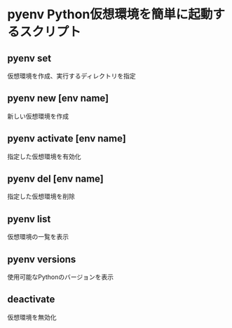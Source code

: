 # pyenv Python仮想環境を簡単に起動するスクリプト
## pyenv set
仮想環境を作成、実行するディレクトリを指定

## pyenv new [env name]
新しい仮想環境を作成

## pyenv activate [env name]
指定した仮想環境を有効化

## pyenv del [env name]
指定した仮想環境を削除

## pyenv list
仮想環境の一覧を表示

## pyenv versions
使用可能なPythonのバージョンを表示

## deactivate 
仮想環境を無効化
